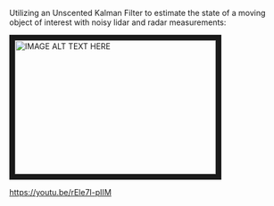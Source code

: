Utilizing an Unscented Kalman Filter to estimate the state of a moving object of interest with noisy lidar and radar measurements:

<a href="http://www.youtube.com/watch?feature=player_embedded&v=rEle7I-pIIM
" target="_blank"><img src="http://img.youtube.com/vi/YrEle7I-pIIM/0.jpg" 
alt="IMAGE ALT TEXT HERE" width="360" height="240" border="10" /></a>


https://youtu.be/rEle7I-pIIM
